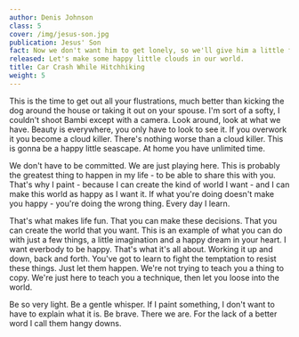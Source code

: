 ```yaml
---
author: Denis Johnson
class: 5
cover: /img/jesus-son.jpg
publication: Jesus' Son
fact: Now we don't want him to get lonely, so we'll give him a little friend.
released: Let's make some happy little clouds in our world.
title: Car Crash While Hitchhiking
weight: 5
---
```

This is the time to get out all your flustrations, much better than kicking the dog around the house or taking it out on your spouse. I'm sort of a softy, I couldn't shoot Bambi except with a camera. Look around, look at what we have. Beauty is everywhere, you only have to look to see it. If you overwork it you become a cloud killer. There's nothing worse than a cloud killer. This is gonna be a happy little seascape. At home you have unlimited time.

We don't have to be committed. We are just playing here. This is probably the greatest thing to happen in my life - to be able to share this with you. That's why I paint - because I can create the kind of world I want - and I can make this world as happy as I want it. If what you're doing doesn't make you happy - you're doing the wrong thing. Every day I learn.

That's what makes life fun. That you can make these decisions. That you can create the world that you want. This is an example of what you can do with just a few things, a little imagination and a happy dream in your heart. I want everbody to be happy. That's what it's all about. Working it up and down, back and forth. You've got to learn to fight the temptation to resist these things. Just let them happen. We're not trying to teach you a thing to copy. We're just here to teach you a technique, then let you loose into the world.

Be so very light. Be a gentle whisper. If I paint something, I don't want to have to explain what it is. Be brave. There we are. For the lack of a better word I call them hangy downs.

